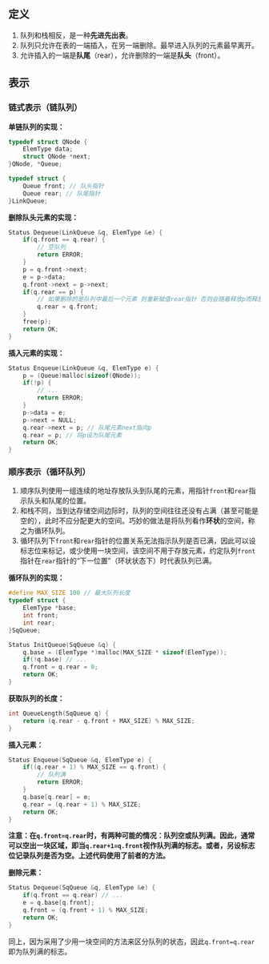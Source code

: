 ## 定义
1. 队列和栈相反，是一种**先进先出表**。
2. 队列只允许在表的一端插入，在另一端删除。最早进入队列的元素最早离开。
3. 允许插入的一端是**队尾**（rear），允许删除的一端是**队头**（front）。


## 表示
### 链式表示（链队列）
**单链队列的实现：**
```c
typedef struct QNode {
    ElemType data;
    struct QNode *next;
}QNode, *Queue;

typedef struct {
    Queue front; // 队头指针
    Queue rear; // 队尾指针
}LinkQueue;
```

**删除队头元素的实现：**
```c
Status Dequeue(LinkQueue &q, ElemType &e) {
    if(q.front == q.rear) {
        // 空队列
        return ERROR;
    }
    p = q.front->next;
    e = p->data;
    q.front->next = p->next;
    if(q.rear == p) {
        // 如果删除的是队列中最后一个元素 则重新赋值rear指针 否则会随着释放p而释放
        q.rear = q.front;
    }
    free(p);
    return OK;
}
```

**插入元素的实现：**
```c
Status Enqueue(LinkQueue &q, ElemType e) {
    p = (Queue)malloc(sizeof(QNode));
    if(!p) {
        // ...
        return ERROR;
    }
    p->data = e;
    p->next = NULL;
    q.rear->next = p; // 队尾元素next指向p
    q.rear = p; // 将p设为队尾元素
    return OK;
}
```



### 顺序表示（循环队列）
1. 顺序队列使用一组连续的地址存放队头到队尾的元素，用指针`front`和`rear`指示队头和队尾的位置。
2. 和栈不同，当到达存储空间边际时，队列的空间往往还没有占满（甚至可能是空的），此时不应分配更大的空间。巧妙的做法是将队列看作**环状**的空间，称之为循环队列。
3. 循环队列下`front`和`rear`指针的位置关系无法指示队列是否已满，因此可以设标志位来标记，或少使用一块空间，该空间不用于存放元素，约定队列`front`指针在`rear`指针的“下一位置”（环状状态下）时代表队列已满。

**循环队列的实现：**
```c
#define MAX_SIZE 100 // 最大队列长度
typedef struct {
    ElemType *base; 
    int front;
    int rear;
}SqQueue;

Status InitQueue(SqQueue &q) {
    q.base = (ElemType *)malloc(MAX_SIZE * sizeof(ElemType));
    if(!q.base) // ...
    q.front = q.rear = 0;
    return OK;
}
```

**获取队列的长度：**
```c
int QueueLength(SqQueue q) {
    return (q.rear - q.front + MAX_SIZE) % MAX_SIZE;
}
```

**插入元素：**
```c
Status Enqueue(SqQueue &q, ElemType e) {
    if((q.rear + 1) % MAX_SIZE == q.front) {
        // 队列满
        return ERROR;
    } 
    q.base[q.rear] = e;
    q.rear = (q.rear + 1) % MAX_SIZE;
    return OK;
}
```
**注意：在`q.front=q.rear`时，有两种可能的情况：队列空或队列满。因此，通常可以空出一块区域，即当`q.rear+1=q.front`视作队列满的标志。或者，另设标志位记录队列是否为空。上述代码使用了前者的方法。**



**删除元素：**
```c
Status Dequeue(SqQueue &q, ElemType &e) {
    if(q.front == q.rear) // ...
    e = q.base[q.front]; 
    q.front = (q.front + 1) % MAX_SIZE; 
    return OK;
}
```
同上，因为采用了少用一块空间的方法来区分队列的状态，因此`q.front=q.rear`即为队列满的标志。